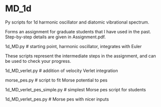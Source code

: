 # MD_1d
Py scripts for 1d harmonic oscillator and diatomic vibrational spectrum.

Forms an assignment for graduate students that I have used in the past. Step-by-step details are given in Assignment.pdf.


1d_MD.py                   # starting point, harmonic oscillator, integrates with Euler

These scripts represent the intermediate steps in the assignment, and can be used to check your progress.

1d_MD_verlet.py            # addition of velocity Verlet integration

morse_pes.py               # script to fit Morse potential to pes

1d_MD_verlet_pes_simple.py # simplest Morse pes script for students

1d_MD_verlet_pes.py        # Morse pes with nicer inputs

